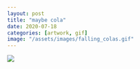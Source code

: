 ```yaml
---
layout: post
title: "maybe cola"
date: 2020-07-18
categories: [artwork, gif]
image: "/assets/images/falling_colas.gif"
---
```


<img src="/assets/images/falling_colas.gif" >
